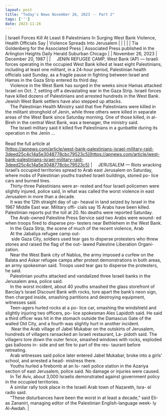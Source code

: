 ```yaml
---
layout: post
title: "Today's News November 26, 2023 -- Part 2"
tags: ['’']
date: 2023-11-26
---
```


| Israeli Forces Kill At Least 8 Palestinians In Surging West Bank Violence, Health Officials Say | Violence Spreads Into Jerusalem |
|  |  |
| Tia Goldenberg for the Associated Press | Associated Press published in the Arlington Heights Daily Herald Suburban Chicago |
| November 26, 2023 | December 20, 1987 |
| &nbsp;&nbsp;&nbsp;&nbsp;JENIN REFUGEE CAMP, West Bank (AP) — Israeli forces operating in the occupied West Bank killed at least eight Palestinians, including at least one militant, in a 24-hour period, Palestinian health officials said Sunday, as a fragile pause in fighting between Israel and Hamas in the Gaza Strip entered its third day.<br>&nbsp;&nbsp;&nbsp;&nbsp;Violence in the West Bank has surged in the weeks since Hamas attacked Israel on Oct. 7, setting off a devastating war in the Gaza Strip. Israeli forces have killed dozens of Palestinians and arrested hundreds in the West Bank. Jewish West Bank settlers have also stepped up attacks.<br>&nbsp;&nbsp;&nbsp;&nbsp;The Palestinian Health Ministry said that five Palestinians were killed in the militant stronghold of Jenin, while three others were killed in separate areas of the West Bank since Saturday morning. One of those killed, in al-Bireh in the central West Bank, was a teenager, the ministry said.<br>&nbsp;&nbsp;&nbsp;&nbsp;The Israeli military said it killed five Palestinians in a gunbattle during its operation in the Jenin  ...<br><br>Read the full article at<br>[https://apnews.com/article/west-bank-palestinians-israel-military-raid-3deed25c4c14a5e3048778cbc79523c5](https://apnews.com/article/west-bank-palestinians-israel-military-raid-3deed25c4c14a5e3048778cbc79523c5) | &nbsp;&nbsp;&nbsp;&nbsp;JERUSALEM — Riots wracking Israel’s occupied territories spread to Arab east Jerusalem on Saturday, where mobs of Palestinian youths trashed Israeli buildings, stoned po- lice cars and burned tires.<br>&nbsp;&nbsp;&nbsp;&nbsp;Thirty-three Palestinians were ar- rested and four Israeli policemen were slightly injured, police said, in what was called the worst violence in east Jerusalem in more than a decade.<br>&nbsp;&nbsp;&nbsp;&nbsp;It was the 12th straight day of up- heaval in land seized by Israel in the 1967 Middle East war. Military offi- cials say 15 Arabs have been killed. Palestinian reports put the toll at 20. No deaths were reported Saturday.<br>&nbsp;&nbsp;&nbsp;&nbsp;The Arab-owned Palestine Press Service said two Arabs were wound- ed when troops fired to disperse pro- testers near Bethlehem in the West Bank.<br>&nbsp;&nbsp;&nbsp;&nbsp;In the Gaza Strip, the scene of much of the recent violence, Arab<br>&nbsp;&nbsp;&nbsp;&nbsp;At the Jabaliya refugee camp out-<br>&nbsp;&nbsp;&nbsp;&nbsp; side Gaza City, soldiers used tear gas to disperse protesters who threw stones and raised the flag of the out- lawed Palestine Liberation Organi- zation.<br>&nbsp;&nbsp;&nbsp;&nbsp;Near the West Bank city of Nablus, the army imposed a curfew on the Balata and Askar refugee camps after protest demonstrations in both areas, an army spokesman said. Troops used tear gas to disperse the protesters, he said.<br>&nbsp;&nbsp;&nbsp;&nbsp;Palestinian youths attacked and vandalized three Israeli banks in the Jerusalem area, police said.<br>&nbsp;&nbsp;&nbsp;&nbsp;In the worst incident, about 40 youths smashed the glass storefront of Barclay’s Israel Discount Bank with rocks, tore apart the bank’s neon sign, then charged inside, smashing partitions and destroying equipment, witnesses said.<br>&nbsp;&nbsp;&nbsp;&nbsp;Teen-agers hurled rocks at a po- lice car, smashing the windshield and slightly injuring two officers, po- lice spokesman Alex Lapidoth said. He said a third officer was hit in the stomach outside the Damascus Gate of the walled Old City, and a fourth was slightly hurt in another incident.<br>&nbsp;&nbsp;&nbsp;&nbsp; Near the Arab village of Jabel Mukabar on the outskirts of Jerusalem, hundreds of villagers ransacked an Israeli restaurant, La- pidoth said. The villagers tore down the outer fence, smashed windows with rocks, exploded gas balloons in- side and set fire to part of the res- taurant before retreating.<br>&nbsp;&nbsp;&nbsp;&nbsp;Arab witnesses said police later entered Jabel Mukabar, broke into a girls’ school, and arrested a head- mistress there.<br>&nbsp;&nbsp;&nbsp;&nbsp;Youths hurled a firebomb at an Is- raeli police station in the Azariya section of east Jerusalem, police said. No damage or injuries were caused.<br>&nbsp;&nbsp;&nbsp;&nbsp;In Tel Aviv, about 3,000 Israelis demonstrated against government policy in the occupied territories.<br>&nbsp;&nbsp;&nbsp;&nbsp;A similar rally took place in the Israeli Arab town of Nazareth, Isra- el radio said.<br>&nbsp;&nbsp;&nbsp;&nbsp;“These disturbances have been the worst in at least a decade,” said Eli- as Zananiri, managing editor of the Palestinian English-language week- ly Al-Awdah.  |